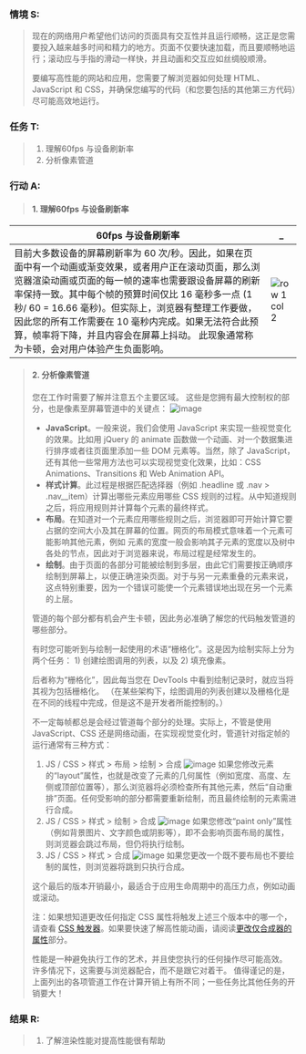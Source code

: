 ### 情境 S:
> 现在的网络用户希望他们访问的页面具有交互性并且运行顺畅，这正是您需要投入越来越多时间和精力的地方。页面不仅要快速加载，而且要顺畅地运行；滚动应与手指的滑动一样快，并且动画和交互应如丝绸般顺滑。
>
> 要编写高性能的网站和应用，您需要了解浏览器如何处理 HTML、JavaScript 和 CSS，并确保您编写的代码（和您要包括的其他第三方代码）尽可能高效地运行。
### 任务 T:  
> 1. 理解60fps 与设备刷新率
> 2. 分析像素管道
### 行动 A: 
> #### 1. 理解60fps 与设备刷新率
60fps 与设备刷新率 | _
---|---
目前大多数设备的屏幕刷新率为 60 次/秒。因此，如果在页面中有一个动画或渐变效果，或者用户正在滚动页面，那么浏览器渲染动画或页面的每一帧的速率也需要跟设备屏幕的刷新率保持一致。其中每个帧的预算时间仅比 16 毫秒多一点 (1 秒/ 60 = 16.66 毫秒)。但实际上，浏览器有整理工作要做，因此您的所有工作需要在 10 毫秒内完成。如果无法符合此预算，帧率将下降，并且内容会在屏幕上抖动。 此现象通常称为卡顿，会对用户体验产生负面影响。| ![row 1 col 2](http://note.youdao.com/yws/public/resource/ab3a761e622c95399c376f66000eb692/xmlnote/WEB2f50ba7e90949a07865fc753179e7073/75030546FBB443A69A377D143E8AB91E/15043)
> #### 2. 分析像素管道
> 您在工作时需要了解并注意五个主要区域。 这些是您拥有最大控制权的部分，也是像素至屏幕管道中的关键点：
>![image](http://note.youdao.com/yws/public/resource/ab3a761e622c95399c376f66000eb692/xmlnote/WEB2f50ba7e90949a07865fc753179e7073/6080EBD02E8F491FB1BAFA6261B7E9DE/14990)
> + **JavaScript**。一般来说，我们会使用 JavaScript 来实现一些视觉变化的效果。比如用 jQuery 的 animate 函数做一个动画、对一个数据集进行排序或者往页面里添加一些 DOM 元素等。当然，除了 JavaScript，还有其他一些常用方法也可以实现视觉变化效果，比如：CSS Animations、Transitions 和 Web Animation API。
> + **样式计算**。此过程是根据匹配选择器（例如 .headline 或 .nav > .nav__item）计算出哪些元素应用哪些 CSS 规则的过程。从中知道规则之后，将应用规则并计算每个元素的最终样式。
> + **布局**。在知道对一个元素应用哪些规则之后，浏览器即可开始计算它要占据的空间大小及其在屏幕的位置。网页的布局模式意味着一个元素可能影响其他元素，例如 <body> 元素的宽度一般会影响其子元素的宽度以及树中各处的节点，因此对于浏览器来说，布局过程是经常发生的。
> + **绘制**。由于页面的各部分可能被绘制到多层，由此它们需要按正确顺序绘制到屏幕上，以便正确渲染页面。对于与另一元素重叠的元素来说，这点特别重要，因为一个错误可能使一个元素错误地出现在另一个元素的上层。
>
>管道的每个部分都有机会产生卡顿，因此务必准确了解您的代码触发管道的哪些部分。
>
>有时您可能听到与绘制一起使用的术语“栅格化”。这是因为绘制实际上分为两个任务： 1) 创建绘图调用的列表，以及 2) 填充像素。
>
>后者称为“栅格化”，因此每当您在 DevTools 中看到绘制记录时，就应当将其视为包括栅格化。 （在某些架构下，绘图调用的列表创建以及栅格化是在不同的线程中完成，但是这不是开发者所能控制的。）
>
>不一定每帧都总是会经过管道每个部分的处理。实际上，不管是使用 JavaScript、CSS 还是网络动画，在实现视觉变化时，管道针对指定帧的运行通常有三种方式：
>
> 1. JS / CSS > 样式 > 布局 > 绘制 > 合成
>![image](http://note.youdao.com/yws/public/resource/ab3a761e622c95399c376f66000eb692/xmlnote/WEB2f50ba7e90949a07865fc753179e7073/6080EBD02E8F491FB1BAFA6261B7E9DE/14990)
>如果您修改元素的“layout”属性，也就是改变了元素的几何属性（例如宽度、高度、左侧或顶部位置等），那么浏览器将必须检查所有其他元素，然后“自动重排”页面。任何受影响的部分都需要重新绘制，而且最终绘制的元素需进行合成。
> 2. JS / CSS > 样式 > 绘制 > 合成
>![image](http://note.youdao.com/yws/public/resource/ab3a761e622c95399c376f66000eb692/xmlnote/WEB2f50ba7e90949a07865fc753179e7073/2A63E457B86148C1BC9E33CA80226A07/15045)
>如果您修改“paint only”属性（例如背景图片、文字颜色或阴影等），即不会影响页面布局的属性，则浏览器会跳过布局，但仍将执行绘制。
> 3. JS / CSS > 样式 > 合成
![image](http://note.youdao.com/yws/public/resource/ab3a761e622c95399c376f66000eb692/xmlnote/WEB2f50ba7e90949a07865fc753179e7073/ABE61CB6C31A484A9BBF6D298EDF4B2A/15047)
>如果您更改一个既不要布局也不要绘制的属性，则浏览器将跳到只执行合成。
>
>这个最后的版本开销最小，最适合于应用生命周期中的高压力点，例如动画或滚动。
>
>注：如果想知道更改任何指定 CSS 属性将触发上述三个版本中的哪一个，请查看 [CSS 触发器](https://csstriggers.com/)。如果要快速了解高性能动画，请阅读[更改仅合成器的属性](https://developers.google.com/web/fundamentals/performance/rendering/stick-to-compositor-only-properties-and-manage-layer-count)部分。
>
>性能是一种避免执行工作的艺术，并且使您执行的任何操作尽可能高效。 许多情况下，这需要与浏览器配合，而不是跟它对着干。 值得谨记的是，上面列出的各项管道工作在计算开销上有所不同；一些任务比其他任务的开销要大！
### 结果 R:
> 1. 了解渲染性能对提高性能很有帮助

